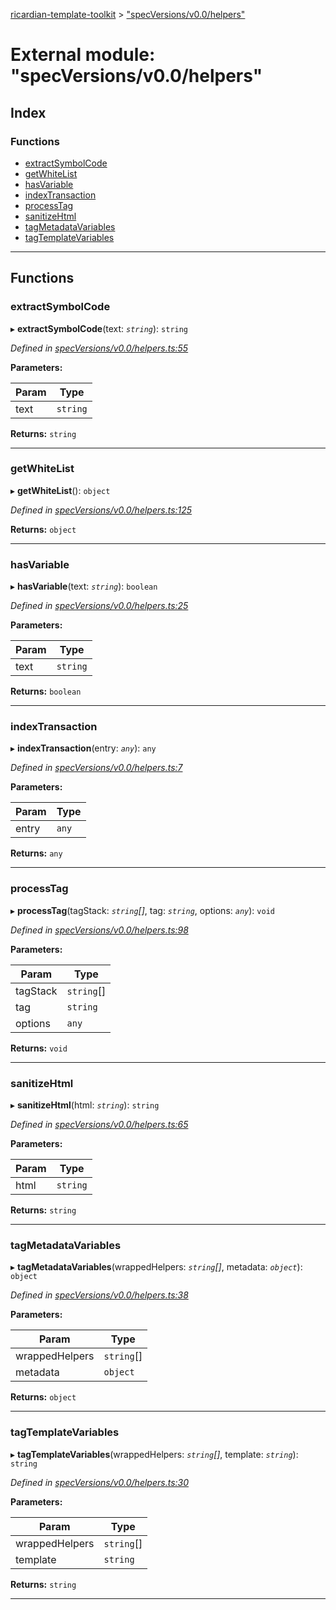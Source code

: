 [ricardian-template-toolkit](../README.md) > ["specVersions/v0.0/helpers"](../modules/_specversions_v0_0_helpers_.md)

# External module: "specVersions/v0.0/helpers"

## Index

### Functions

* [extractSymbolCode](_specversions_v0_0_helpers_.md#extractsymbolcode)
* [getWhiteList](_specversions_v0_0_helpers_.md#getwhitelist)
* [hasVariable](_specversions_v0_0_helpers_.md#hasvariable)
* [indexTransaction](_specversions_v0_0_helpers_.md#indextransaction)
* [processTag](_specversions_v0_0_helpers_.md#processtag)
* [sanitizeHtml](_specversions_v0_0_helpers_.md#sanitizehtml)
* [tagMetadataVariables](_specversions_v0_0_helpers_.md#tagmetadatavariables)
* [tagTemplateVariables](_specversions_v0_0_helpers_.md#tagtemplatevariables)

---

## Functions

<a id="extractsymbolcode"></a>

###  extractSymbolCode

▸ **extractSymbolCode**(text: *`string`*): `string`

*Defined in [specVersions/v0.0/helpers.ts:55](https://github.com/EOSIO/ricardian-template-toolkit/blob/76dafef/src/specVersions/v0.0/helpers.ts#L55)*

**Parameters:**

| Param | Type |
| ------ | ------ |
| text | `string` |

**Returns:** `string`

___
<a id="getwhitelist"></a>

###  getWhiteList

▸ **getWhiteList**(): `object`

*Defined in [specVersions/v0.0/helpers.ts:125](https://github.com/EOSIO/ricardian-template-toolkit/blob/76dafef/src/specVersions/v0.0/helpers.ts#L125)*

**Returns:** `object`

___
<a id="hasvariable"></a>

###  hasVariable

▸ **hasVariable**(text: *`string`*): `boolean`

*Defined in [specVersions/v0.0/helpers.ts:25](https://github.com/EOSIO/ricardian-template-toolkit/blob/76dafef/src/specVersions/v0.0/helpers.ts#L25)*

**Parameters:**

| Param | Type |
| ------ | ------ |
| text | `string` |

**Returns:** `boolean`

___
<a id="indextransaction"></a>

###  indexTransaction

▸ **indexTransaction**(entry: *`any`*): `any`

*Defined in [specVersions/v0.0/helpers.ts:7](https://github.com/EOSIO/ricardian-template-toolkit/blob/76dafef/src/specVersions/v0.0/helpers.ts#L7)*

**Parameters:**

| Param | Type |
| ------ | ------ |
| entry | `any` |

**Returns:** `any`

___
<a id="processtag"></a>

###  processTag

▸ **processTag**(tagStack: *`string`[]*, tag: *`string`*, options: *`any`*): `void`

*Defined in [specVersions/v0.0/helpers.ts:98](https://github.com/EOSIO/ricardian-template-toolkit/blob/76dafef/src/specVersions/v0.0/helpers.ts#L98)*

**Parameters:**

| Param | Type |
| ------ | ------ |
| tagStack | `string`[] |
| tag | `string` |
| options | `any` |

**Returns:** `void`

___
<a id="sanitizehtml"></a>

###  sanitizeHtml

▸ **sanitizeHtml**(html: *`string`*): `string`

*Defined in [specVersions/v0.0/helpers.ts:65](https://github.com/EOSIO/ricardian-template-toolkit/blob/76dafef/src/specVersions/v0.0/helpers.ts#L65)*

**Parameters:**

| Param | Type |
| ------ | ------ |
| html | `string` |

**Returns:** `string`

___
<a id="tagmetadatavariables"></a>

###  tagMetadataVariables

▸ **tagMetadataVariables**(wrappedHelpers: *`string`[]*, metadata: *`object`*): `object`

*Defined in [specVersions/v0.0/helpers.ts:38](https://github.com/EOSIO/ricardian-template-toolkit/blob/76dafef/src/specVersions/v0.0/helpers.ts#L38)*

**Parameters:**

| Param | Type |
| ------ | ------ |
| wrappedHelpers | `string`[] |
| metadata | `object` |

**Returns:** `object`

___
<a id="tagtemplatevariables"></a>

###  tagTemplateVariables

▸ **tagTemplateVariables**(wrappedHelpers: *`string`[]*, template: *`string`*): `string`

*Defined in [specVersions/v0.0/helpers.ts:30](https://github.com/EOSIO/ricardian-template-toolkit/blob/76dafef/src/specVersions/v0.0/helpers.ts#L30)*

**Parameters:**

| Param | Type |
| ------ | ------ |
| wrappedHelpers | `string`[] |
| template | `string` |

**Returns:** `string`

___

